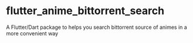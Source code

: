 # flutter_anime_bittorrent_search
A Flutter/Dart package to helps you search bittorrent source of animes in a more convenient way
